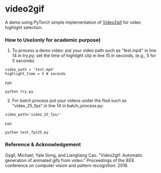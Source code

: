 # video2gif

A demo using PyTorch simple implementation of [Video2gif](https://arxiv.org/abs/1605.04850) for video highlight selection.

### How to Use(only for academic purpose)
1. To process a demo video:
put your video path such as "test.mp4" in line 14 in try.py: 
set the time of highlight clip in line 15 in seconds, (e.g.,  5 for 5 seconds)
```
video_path = 'test.mp4'
highlight_time = 5 # seconds
```
run 
```
python try.py
```

2. For batch process
put your videos under the flod such as "video_25_fps" in line 14 in batch_process.py:
```
video_path='video_25_fps/'
```
run
```
python test_fps25.py
```

### Reference & Acknowledgement
Gygli, Michael, Yale Song, and Liangliang Cao. "Video2gif: Automatic generation of animated gifs from video." Proceedings of the IEEE conference on computer vision and pattern recognition. 2016.



